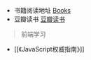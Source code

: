 * 书籍阅读地址 [Books](https://awesome-programming-books.github.io/)
* 豆瓣读书  [豆瓣读书](https://book.douban.com/)
	

> 前端学习    
*  [[《JavaScript权威指南》]]
